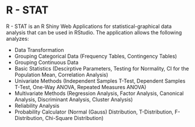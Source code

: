 # R - STAT
R - STAT is an R Shiny Web Applications for statistical-graphical data analysis that can be used in RStudio. The application allows the following analyzes:

- Data Transformation
- Grouping Categorical Data (Frequency Tables, Contingency Tables)
- Grouping Continuous Data
- Basic Statistics (Descirptive Parameters, Testing for Normality, CI for the Population Mean, Correlation Analysis)
- Univariate Methods (Independent Samples T-Test, Dependent Samples T-Test, One-Way ANOVA, Repeated Measures ANOVA)
- Multivariate Methods (Regression Analysis, Factor Analysis, Canonical Analysis, Discriminant Analysis, Cluster Analysis)
- Reliability Analysis
- Probability Calculator (Normal (Gauss) Distribution, T-Distribution, F-Distribution, Chi-Square Distribution)
